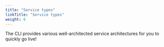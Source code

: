 ```yaml
---
title: "Service types"
linkTitle: "Service types"
weight: 6
---
```

The CLI provides various well-architected service architectures for you to quickly go live!